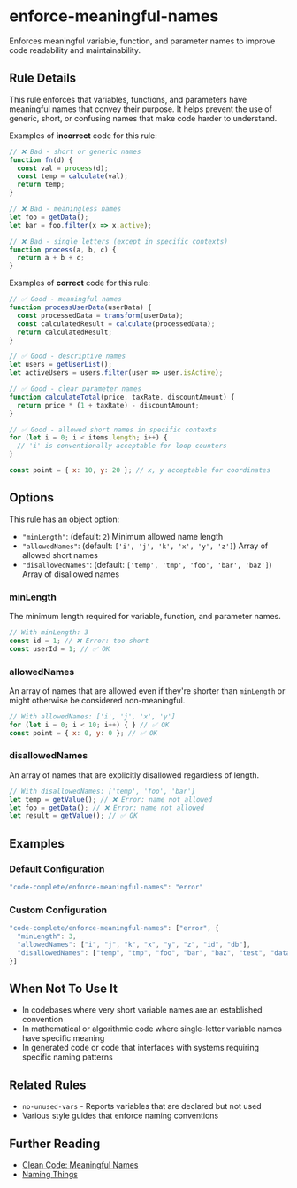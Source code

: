 # enforce-meaningful-names

Enforces meaningful variable, function, and parameter names to improve code readability and maintainability.

## Rule Details

This rule enforces that variables, functions, and parameters have meaningful names that convey their purpose. It helps prevent the use of generic, short, or confusing names that make code harder to understand.

Examples of **incorrect** code for this rule:

```js
// ❌ Bad - short or generic names
function fn(d) {
  const val = process(d);
  const temp = calculate(val);
  return temp;
}

// ❌ Bad - meaningless names
let foo = getData();
let bar = foo.filter(x => x.active);

// ❌ Bad - single letters (except in specific contexts)
function process(a, b, c) {
  return a + b + c;
}
```

Examples of **correct** code for this rule:

```js
// ✅ Good - meaningful names
function processUserData(userData) {
  const processedData = transform(userData);
  const calculatedResult = calculate(processedData);
  return calculatedResult;
}

// ✅ Good - descriptive names
let users = getUserList();
let activeUsers = users.filter(user => user.isActive);

// ✅ Good - clear parameter names
function calculateTotal(price, taxRate, discountAmount) {
  return price * (1 + taxRate) - discountAmount;
}

// ✅ Good - allowed short names in specific contexts
for (let i = 0; i < items.length; i++) {
  // 'i' is conventionally acceptable for loop counters
}

const point = { x: 10, y: 20 }; // x, y acceptable for coordinates
```

## Options

This rule has an object option:

- `"minLength"`: (default: `2`) Minimum allowed name length
- `"allowedNames"`: (default: `['i', 'j', 'k', 'x', 'y', 'z']`) Array of allowed short names
- `"disallowedNames"`: (default: `['temp', 'tmp', 'foo', 'bar', 'baz']`) Array of disallowed names

### minLength

The minimum length required for variable, function, and parameter names.

```js
// With minLength: 3
const id = 1; // ❌ Error: too short
const userId = 1; // ✅ OK
```

### allowedNames

An array of names that are allowed even if they're shorter than `minLength` or might otherwise be considered non-meaningful.

```js
// With allowedNames: ['i', 'j', 'x', 'y']
for (let i = 0; i < 10; i++) { } // ✅ OK
const point = { x: 0, y: 0 }; // ✅ OK
```

### disallowedNames

An array of names that are explicitly disallowed regardless of length.

```js
// With disallowedNames: ['temp', 'foo', 'bar']
let temp = getValue(); // ❌ Error: name not allowed
let foo = getData(); // ❌ Error: name not allowed
let result = getValue(); // ✅ OK
```

## Examples

### Default Configuration

```js
"code-complete/enforce-meaningful-names": "error"
```

### Custom Configuration

```js
"code-complete/enforce-meaningful-names": ["error", {
  "minLength": 3,
  "allowedNames": ["i", "j", "k", "x", "y", "z", "id", "db"],
  "disallowedNames": ["temp", "tmp", "foo", "bar", "baz", "test", "data"]
}]
```

## When Not To Use It

- In codebases where very short variable names are an established convention
- In mathematical or algorithmic code where single-letter variable names have specific meaning
- In generated code or code that interfaces with systems requiring specific naming patterns

## Related Rules

- `no-unused-vars` - Reports variables that are declared but not used
- Various style guides that enforce naming conventions

## Further Reading

- [Clean Code: Meaningful Names](https://blog.cleancoder.com/uncle-bob/2017/05/03/TestDefinitions.html)
- [Naming Things](https://blog.codinghorror.com/i-shall-call-it-somethingmanager/)